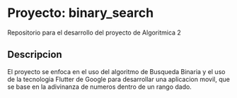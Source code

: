 # Proyecto: binary_search

Repositorio para el desarrollo del proyecto de Algoritmica 2

## Descripcion

El proyecto se enfoca en el uso del algoritmo de Busqueda Binaria y el uso de la tecnologia Flutter
de Google para desarrollar una aplicacion movil, que se base en la adivinanza de numeros dentro de un
rango dado.

